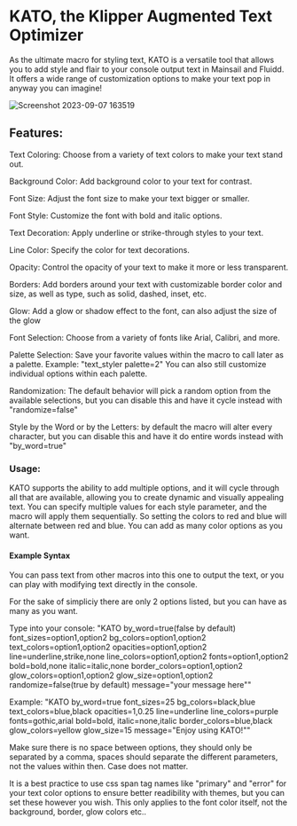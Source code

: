 <h1>KATO, the Klipper Augmented Text Optimizer</h1>

As the ultimate macro for styling text, KATO is a versatile tool that allows you to add style and flair to your console output text in Mainsail and Fluidd. It offers a wide range of customization options to make your text pop in anyway you can imagine!

![Screenshot 2023-09-07 163519](https://github.com/TmRxJD/Klipper_Augmented_Text_Optimizer/assets/141893411/1fa3f0f4-a7e7-4bf2-bc3d-d9357ecd34de)


<h2>Features:</h2>

Text Coloring: Choose from a variety of text colors to make your text stand out.

Background Color: Add background color to your text for contrast.

Font Size: Adjust the font size to make your text bigger or smaller.

Font Style: Customize the font with bold and italic options.

Text Decoration: Apply underline or strike-through styles to your text.

Line Color: Specify the color for text decorations.

Opacity: Control the opacity of your text to make it more or less transparent.

Borders: Add borders around your text with customizable border color and size, as well as type, such as solid, dashed, inset, etc.

Glow: Add a glow or shadow effect to the font, can also adjust the size of the glow

Font Selection: Choose from a variety of fonts like Arial, Calibri, and more.

Palette Selection: Save your favorite values within the macro to call later as a palette. Example: "text_styler palette=2" You can also still customize individual options within each palette.

Randomization: The default behavior will pick a random option from the available selections, but you can disable this and have it cycle instead with "randomize=false"

Style by the Word or by the Letters: by default the macro will alter every character, but you can disable this and have it do entire words instead with "by_word=true"

<h3>Usage:</h3>

KATO supports the ability to add multiple options, and it will cycle through all that are available, allowing you to create dynamic and visually appealing text. You can specify multiple values for each style parameter, and the macro will apply them sequentially. So setting the colors to red and blue will alternate between red and blue. You can add as many color options as you want. 

<h4>Example Syntax</h4>

You can pass text from other macros into this one to output the text, or you can play with modifying text directly in the console. 

For the sake of simpliciy there are only 2 options listed, but you can have as many as you want.

Type into your console: "KATO by_word=true(false by default) font_sizes=option1,option2 bg_colors=option1,option2 text_colors=option1,option2 opacities=option1,option2 line=underline,strike,none line_colors=option1,option2 fonts=option1,option2 bold=bold,none italic=italic,none border_colors=option1,option2 glow_colors=option1,option2 glow_size=option1,option2 randomize=false(true by default) message="your message here""

Example: "KATO by_word=true font_sizes=25 bg_colors=black,blue text_colors=blue,black opacities=1,0.25 line=underline line_colors=purple fonts=gothic,arial bold=bold, italic=none,italic border_colors=blue,black glow_colors=yellow glow_size=15 message="Enjoy using KATO!""

Make sure there is no space between options, they should only be separated by a comma, spaces should separate the different parameters, not the values within then. Case does not matter. 

It is a best practice to use css span tag names like "primary" and "error" for your text color options to ensure better readibility with themes, but you can set these however you wish. This only applies to the font color itself, not the background, border, glow colors etc..
